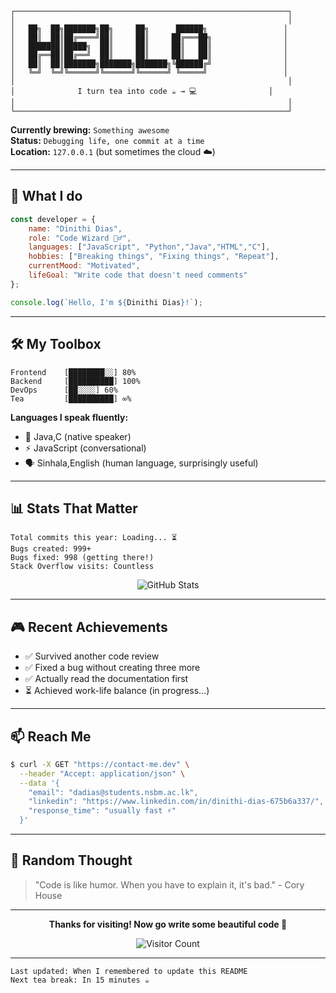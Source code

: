 ```
┌─────────────────────────────────────────────────────────────┐
│                                                             │
│   ██╗  ██╗███████╗██╗     ██╗      ██████╗                 │
│   ██║  ██║██╔════╝██║     ██║     ██╔═══██╗                │
│   ███████║█████╗  ██║     ██║     ██║   ██║                │
│   ██╔══██║██╔══╝  ██║     ██║     ██║   ██║                │
│   ██║  ██║███████╗███████╗███████╗╚██████╔╝                │
│   ╚═╝  ╚═╝╚══════╝╚══════╝╚══════╝ ╚═════╝                 │
│                                                             │
│              I turn tea into code ☕ → 💻                │
│                                                             │
└─────────────────────────────────────────────────────────────┘
```

**Currently brewing:** `Something awesome`  
**Status:** `Debugging life, one commit at a time`  
**Location:** `127.0.0.1` (but sometimes the cloud ☁️)

---

## 🎯 What I do

```javascript
const developer = {
    name: "Dinithi Dias",
    role: "Code Wizard 🧙‍♂️",
    languages: ["JavaScript", "Python","Java","HTML","C"],
    hobbies: ["Breaking things", "Fixing things", "Repeat"],
    currentMood: "Motivated",
    lifeGoal: "Write code that doesn't need comments"
};

console.log(`Hello, I'm ${Dinithi Dias}!`);
```

---

## 🛠️ My Toolbox

```
Frontend    [████████░░] 80%
Backend     [██████████] 100%
DevOps      [██░░░░] 60%
Tea         [██████████] ∞%
```

**Languages I speak fluently:**
- 🐍 Java,C (native speaker)
- ⚡ JavaScript (conversational)
- 🗣️ Sinhala,English (human language, surprisingly useful)

---

## 📊 Stats That Matter

```
Total commits this year: Loading... ⏳
Bugs created: 999+
Bugs fixed: 998 (getting there!)
Stack Overflow visits: Countless
```

<div align="center">

![GitHub Stats](https://github-readme-stats.vercel.app/api?username=dinidias&show_icons=true&theme=dark&hide_border=true&bg_color=0d1117&title_color=58a6ff&text_color=c9d1d9&icon_color=58a6ff)

</div>

---

## 🎮 Recent Achievements

- ✅ Survived another code review
- ✅ Fixed a bug without creating three more
- ✅ Actually read the documentation first
- ⏳ Achieved work-life balance (in progress...)

---

## 📫 Reach Me

```bash
$ curl -X GET "https://contact-me.dev" \
  --header "Accept: application/json" \
  --data '{
    "email": "dadias@students.nsbm.ac.lk",
    "linkedin": "https://www.linkedin.com/in/dinithi-dias-675b6a337/",
    "response_time": "usually fast ⚡"
  }'
```

---

## 💭 Random Thought

> "Code is like humor. When you have to explain it, it's bad." - Cory House

---

<div align="center">

**Thanks for visiting! Now go write some beautiful code 🚀**

![Visitor Count](https://komarev.com/ghpvc/?username=dinidias&color=blueviolet&style=flat-square&label=Curious+Visitors)

</div>

---

```
Last updated: When I remembered to update this README
Next tea break: In 15 minutes ☕
```

<!--
**dinidias/dinidias** is a ✨ _special_ ✨ repository because its `README.md` (this file) appears on your GitHub profile.

Here are some ideas to get you started:

- 🔭 I’m currently working on ...
- 🌱 I’m currently learning ...
- 👯 I’m looking to collaborate on ...
- 🤔 I’m looking for help with ...
- 💬 Ask me about ...
- 📫 How to reach me: ...
- 😄 Pronouns: ...
- ⚡ Fun fact: ...
-->
